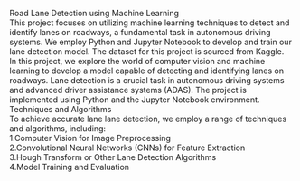 Road Lane Detection using Machine Learning  
This project focuses on utilizing machine learning techniques to detect and identify lanes on roadways, a fundamental task in autonomous driving systems. We employ Python and Jupyter Notebook to develop and train our lane detection model. The dataset for this project is sourced from Kaggle.     
In this project, we explore the world of computer vision and machine learning to develop a model capable of detecting and identifying lanes on roadways. Lane detection is a crucial task in autonomous driving systems and advanced driver assistance systems (ADAS). The project is implemented using Python and the Jupyter Notebook environment.
Techniques and Algorithms    
To achieve accurate lane lane detection, we employ a range of techniques and algorithms, including:   
1.Computer Vision for Image Preprocessing     
2.Convolutional Neural Networks (CNNs) for Feature Extraction    
3.Hough Transform or Other Lane Detection Algorithms   
4.Model Training and Evaluation    
